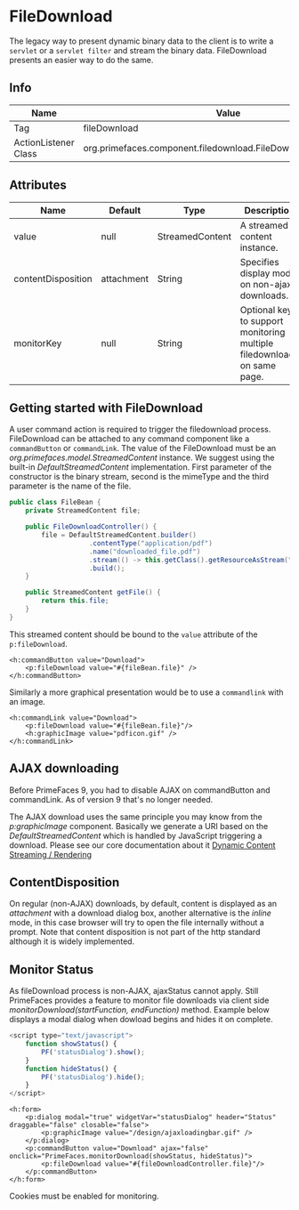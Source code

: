 # FileDownload

The legacy way to present dynamic binary data to the client is to write a `servlet` or a `servlet filter` and
stream the binary data. FileDownload presents an easier way to do the same.

## Info

| Name | Value |
| --- | --- |
| Tag | fileDownload
| ActionListener Class | org.primefaces.component.filedownload.FileDownloadActionListener

## Attributes

| Name | Default | Type | Description | 
| --- | --- | --- | --- |
| value | null | StreamedContent | A streamed content instance.
| contentDisposition | attachment | String | Specifies display mode on non-ajax downloads.
| monitorKey | null | String | Optional key to support monitoring multiple filedownloads on same page.

## Getting started with FileDownload
A user command action is required to trigger the filedownload process.  
FileDownload can be attached to any command component like a `commandButton` or `commandLink`.
The value of the FileDownload must be an _org.primefaces.model.StreamedContent_ instance.
We suggest using the built-in _DefaultStreamedContent_ implementation.
First parameter of the constructor is the binary stream, second is the mimeType and the third parameter is the name of the file.

```java
public class FileBean {
    private StreamedContent file;

    public FileDownloadController() {
        file = DefaultStreamedContent.builder()
                    .contentType("application/pdf")
                    .name("downloaded_file.pdf")
                    .stream(() -> this.getClass().getResourceAsStream("yourfile.pdf"))
                    .build();
    }

    public StreamedContent getFile() {
        return this.file;
    }
}
```
This streamed content should be bound to the `value` attribute of the `p:fileDownload`.

```xhtml
<h:commandButton value="Download">
    <p:fileDownload value="#{fileBean.file}" />
</h:commandButton>
```

Similarly a more graphical presentation would be to use a `commandlink` with an image.

```xhtml
<h:commandLink value="Download">
    <p:fileDownload value="#{fileBean.file}"/>
    <h:graphicImage value="pdficon.gif" />
</h:commandLink>
```

## AJAX downloading
Before PrimeFaces 9, you had to disable AJAX on commandButton and commandLink. As of version 9 that's no longer needed.

The AJAX download uses the same principle you may know from the _p:graphicImage_ component. Basically we generate a URI
based on the _DefaultStreamedContent_ which is handled by JavaScript triggering a download.
Please see our core documentation about it [Dynamic Content Streaming / Rendering](/core/dynamiccontent.md)

## ContentDisposition
On regular (non-AJAX) downloads, by default, content is displayed as an _attachment_ with a download dialog box,
another alternative is the _inline_ mode, in this case browser will try to open the file internally without a prompt.
Note that content disposition is not part of the http standard although it is widely implemented.

## Monitor Status
As fileDownload process is non-AJAX, ajaxStatus cannot apply. Still PrimeFaces provides a feature
to monitor file downloads via client side _monitorDownload(startFunction, endFunction)_ method.
Example below displays a modal dialog when dowload begins and hides it on complete.

```js
<script type="text/javascript">
    function showStatus() {
        PF('statusDialog').show();
    }
    function hideStatus() {
        PF('statusDialog').hide();
    }
</script>
```

```xhtml
<h:form>
    <p:dialog modal="true" widgetVar="statusDialog" header="Status" draggable="false" closable="false">
        <p:graphicImage value="/design/ajaxloadingbar.gif" />
    </p:dialog>
    <p:commandButton value="Download" ajax="false" onclick="PrimeFaces.monitorDownload(showStatus, hideStatus)">
        <p:fileDownload value="#{fileDownloadController.file}"/>
    </p:commandButton>
</h:form>
```
Cookies must be enabled for monitoring.